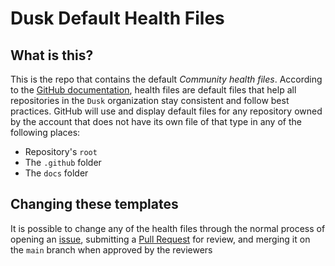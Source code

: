 # Dusk Default Health Files

## What is this?

This is the repo that contains the default _Community health files_. According to the [GitHub documentation](https://docs.github.com/en/communities/setting-up-your-project-for-healthy-contributions/creating-a-default-community-health-file), health files are default files that help all repositories in the `Dusk` organization stay consistent and follow best practices. GitHub will use and display default files for any repository owned by the account that does not have its own file of that type in any of the following places:

- Repository's `root`
- The `.github` folder
- The `docs` folder

## Changing these templates

It is possible to change any of the health files through the normal process of opening an [issue](/../../issues), submitting a [Pull Request](/../../pulls) for review, and merging it on the `main` branch when approved by the reviewers

